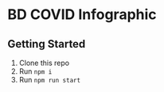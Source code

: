 # BD COVID Infographic

## Getting Started

1. Clone this repo
1. Run `npm i`
1. Run `npm run start`
